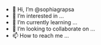 - 👋 Hi, I’m @sophiagrapsa
- 👀 I’m interested in ...
- 🌱 I’m currently learning ...
- 💞️ I’m looking to collaborate on ...
- 📫 How to reach me ...

<!---
sophiagrapsa/sophiagrapsa is a ✨ special ✨ repository because its `README.md` (this file) appears on your GitHub profile.
You can click the Preview link to take a look at your changes.
--->
